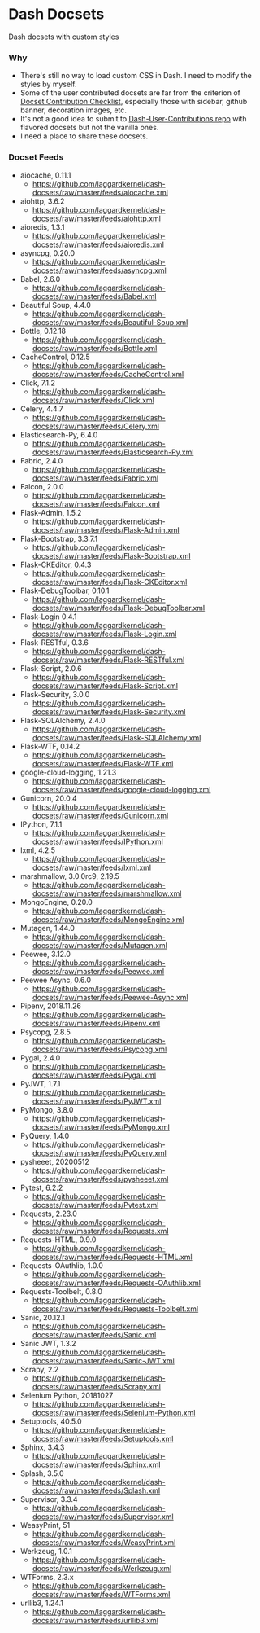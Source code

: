# Dash Docsets
Dash docsets with custom styles

### Why
- There's still no way to load custom CSS in Dash. I need to modify the styles by myself.
- Some of the user contributed docsets are far from the criterion of [Docset Contribution Checklist](https://github.com/Kapeli/Dash-User-Contributions/wiki/Docset-Contribution-Checklist), especially those with sidebar, github banner, decoration images, etc.
- It's not a good idea to submit to [Dash-User-Contributions repo](https://github.com/Kapeli/Dash-User-Contributions) with flavored docsets but not the vanilla ones.
- I need a place to share these docsets.

### Docset Feeds
- aiocache, 0.11.1
    - https://github.com/laggardkernel/dash-docsets/raw/master/feeds/aiocache.xml
- aiohttp, 3.6.2
    - https://github.com/laggardkernel/dash-docsets/raw/master/feeds/aiohttp.xml
- aioredis, 1.3.1
    - https://github.com/laggardkernel/dash-docsets/raw/master/feeds/aioredis.xml
- asyncpg, 0.20.0
    - https://github.com/laggardkernel/dash-docsets/raw/master/feeds/asyncpg.xml
- Babel, 2.6.0
    - https://github.com/laggardkernel/dash-docsets/raw/master/feeds/Babel.xml
- Beautiful Soup, 4.4.0
    - https://github.com/laggardkernel/dash-docsets/raw/master/feeds/Beautiful-Soup.xml
- Bottle, 0.12.18
    - https://github.com/laggardkernel/dash-docsets/raw/master/feeds/Bottle.xml
- CacheControl, 0.12.5
    - https://github.com/laggardkernel/dash-docsets/raw/master/feeds/CacheControl.xml
- Click, 7.1.2
    - https://github.com/laggardkernel/dash-docsets/raw/master/feeds/Click.xml
- Celery, 4.4.7
    - https://github.com/laggardkernel/dash-docsets/raw/master/feeds/Celery.xml
- Elasticsearch-Py, 6.4.0
    - https://github.com/laggardkernel/dash-docsets/raw/master/feeds/Elasticsearch-Py.xml
- Fabric, 2.4.0
    - https://github.com/laggardkernel/dash-docsets/raw/master/feeds/Fabric.xml
- Falcon, 2.0.0
    - https://github.com/laggardkernel/dash-docsets/raw/master/feeds/Falcon.xml
- Flask-Admin, 1.5.2
    - https://github.com/laggardkernel/dash-docsets/raw/master/feeds/Flask-Admin.xml
- Flask-Bootstrap, 3.3.7.1
    - https://github.com/laggardkernel/dash-docsets/raw/master/feeds/Flask-Bootstrap.xml
- Flask-CKEditor, 0.4.3
    - https://github.com/laggardkernel/dash-docsets/raw/master/feeds/Flask-CKEditor.xml
- Flask-DebugToolbar, 0.10.1
    - https://github.com/laggardkernel/dash-docsets/raw/master/feeds/Flask-DebugToolbar.xml
- Flask-Login 0.4.1
    - https://github.com/laggardkernel/dash-docsets/raw/master/feeds/Flask-Login.xml
- Flask-RESTful, 0.3.6
    - https://github.com/laggardkernel/dash-docsets/raw/master/feeds/Flask-RESTful.xml
- Flask-Script, 2.0.6
    - https://github.com/laggardkernel/dash-docsets/raw/master/feeds/Flask-Script.xml
- Flask-Security, 3.0.0
    - https://github.com/laggardkernel/dash-docsets/raw/master/feeds/Flask-Security.xml
- Flask-SQLAlchemy, 2.4.0
    - https://github.com/laggardkernel/dash-docsets/raw/master/feeds/Flask-SQLAlchemy.xml
- Flask-WTF, 0.14.2
    - https://github.com/laggardkernel/dash-docsets/raw/master/feeds/Flask-WTF.xml
- google-cloud-logging, 1.21.3
    - https://github.com/laggardkernel/dash-docsets/raw/master/feeds/google-cloud-logging.xml
- Gunicorn, 20.0.4
    - https://github.com/laggardkernel/dash-docsets/raw/master/feeds/Gunicorn.xml
- IPython, 7.1.1
    - https://github.com/laggardkernel/dash-docsets/raw/master/feeds/IPython.xml
- lxml, 4.2.5
    - https://github.com/laggardkernel/dash-docsets/raw/master/feeds/lxml.xml
- marshmallow, 3.0.0rc9, 2.19.5
    - https://github.com/laggardkernel/dash-docsets/raw/master/feeds/marshmallow.xml
- MongoEngine, 0.20.0
    - https://github.com/laggardkernel/dash-docsets/raw/master/feeds/MongoEngine.xml
- Mutagen, 1.44.0
    - https://github.com/laggardkernel/dash-docsets/raw/master/feeds/Mutagen.xml
- Peewee, 3.12.0
    - https://github.com/laggardkernel/dash-docsets/raw/master/feeds/Peewee.xml
- Peewee Async, 0.6.0
    - https://github.com/laggardkernel/dash-docsets/raw/master/feeds/Peewee-Async.xml
- Pipenv, 2018.11.26
    - https://github.com/laggardkernel/dash-docsets/raw/master/feeds/Pipenv.xml
- Psycopg, 2.8.5
    - https://github.com/laggardkernel/dash-docsets/raw/master/feeds/Psycopg.xml
- Pygal, 2.4.0
    - https://github.com/laggardkernel/dash-docsets/raw/master/feeds/Pygal.xml
- PyJWT, 1.7.1
    - https://github.com/laggardkernel/dash-docsets/raw/master/feeds/PyJWT.xml
- PyMongo, 3.8.0
    - https://github.com/laggardkernel/dash-docsets/raw/master/feeds/PyMongo.xml
- PyQuery, 1.4.0
    - https://github.com/laggardkernel/dash-docsets/raw/master/feeds/PyQuery.xml
- pysheeet, 20200512
    - https://github.com/laggardkernel/dash-docsets/raw/master/feeds/pysheeet.xml
- Pytest, 6.2.2
    - https://github.com/laggardkernel/dash-docsets/raw/master/feeds/Pytest.xml
- Requests, 2.23.0
    - https://github.com/laggardkernel/dash-docsets/raw/master/feeds/Requests.xml
- Requests-HTML, 0.9.0
    - https://github.com/laggardkernel/dash-docsets/raw/master/feeds/Requests-HTML.xml
- Requests-OAuthlib, 1.0.0
    - https://github.com/laggardkernel/dash-docsets/raw/master/feeds/Requests-OAuthlib.xml
- Requests-Toolbelt, 0.8.0
    - https://github.com/laggardkernel/dash-docsets/raw/master/feeds/Requests-Toolbelt.xml
- Sanic, 20.12.1
    - https://github.com/laggardkernel/dash-docsets/raw/master/feeds/Sanic.xml
- Sanic JWT, 1.3.2
    - https://github.com/laggardkernel/dash-docsets/raw/master/feeds/Sanic-JWT.xml
- Scrapy, 2.2
    - https://github.com/laggardkernel/dash-docsets/raw/master/feeds/Scrapy.xml
- Selenium Python, 20181027
    - https://github.com/laggardkernel/dash-docsets/raw/master/feeds/Selenium-Python.xml
- Setuptools, 40.5.0
    - https://github.com/laggardkernel/dash-docsets/raw/master/feeds/Setuptools.xml
- Sphinx, 3.4.3
    - https://github.com/laggardkernel/dash-docsets/raw/master/feeds/Sphinx.xml
- Splash, 3.5.0
    - https://github.com/laggardkernel/dash-docsets/raw/master/feeds/Splash.xml
- Supervisor, 3.3.4
    - https://github.com/laggardkernel/dash-docsets/raw/master/feeds/Supervisor.xml
- WeasyPrint, 51
    - https://github.com/laggardkernel/dash-docsets/raw/master/feeds/WeasyPrint.xml
- Werkzeug, 1.0.1
    - https://github.com/laggardkernel/dash-docsets/raw/master/feeds/Werkzeug.xml
- WTForms, 2.3.x
    - https://github.com/laggardkernel/dash-docsets/raw/master/feeds/WTForms.xml
- urllib3, 1.24.1
    - https://github.com/laggardkernel/dash-docsets/raw/master/feeds/urllib3.xml
